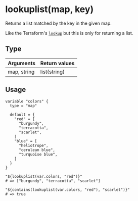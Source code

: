 # lookuplist(map, key)

Returns a list matched by the key in the given map.

Like the Terraform's [`lookup`](https://www.terraform.io/docs/configuration/interpolation.html#lookup-map-key-default-) but this is only for returning a list.

## Type

Arguments | Return values
---|---
map, string | list(string)

## Usage

```hcl
variable "colors" {
  type = "map"

  default = {
    "red" = [
      "burgundy",
      "terracotta",
      "scarlet",
    ]
    "blue" = [
      "heliotrope",
      "cerulean blue",
      "turquoise blue",
    ]
  }
}
```

```hcl
"${lookuplist(var.colors, "red")}"
# => ["burgundy", "terracotta", "scarlet"]

"${contains(lookuplist(var.colors, "red"), "scarlet")}"
# => true
```
